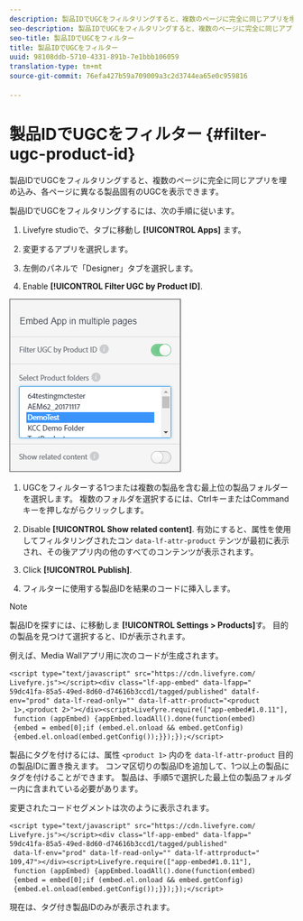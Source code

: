 ```yaml
---
description: 製品IDでUGCをフィルタリングすると、複数のページに完全に同じアプリを埋め込み、各ページに異なる製品固有のUGCを表示できます。
seo-description: 製品IDでUGCをフィルタリングすると、複数のページに完全に同じアプリを埋め込み、各ページに異なる製品固有のUGCを表示できます。
seo-title: 製品IDでUGCをフィルター
title: 製品IDでUGCをフィルター
uuid: 98108ddb-5710-4331-891b-7e1bbb106059
translation-type: tm+mt
source-git-commit: 76efa427b59a709009a3c2d3744ea65e0c959816

---
```



# 製品IDでUGCをフィルター {#filter-ugc-product-id}

製品IDでUGCをフィルタリングすると、複数のページに完全に同じアプリを埋め込み、各ページに異なる製品固有のUGCを表示できます。

製品IDでUGCをフィルタリングするには、次の手順に従います。

1. Livefyre studioで、タブに移動し **[!UICONTROL Apps]** ます。

1. 変更するアプリを選択します。

1. 左側のパネルで「Designer」タブを選択します。

1. Enable **[!UICONTROL Filter UGC by Product ID]**.

![](assets/filter-ugc-product-id.png)

1. UGCをフィルターする1つまたは複数の製品を含む最上位の製品フォルダーを選択します。
複数のフォルダを選択するには、CtrlキーまたはCommandキーを押しながらクリックします。

1. Disable **[!UICONTROL Show related content]**.
有効にすると、属性を使用してフィルタリングされたコン `data-lf-attr-product` テンツが最初に表示され、その後アプリ内の他のすべてのコンテンツが表示されます。

1. Click **[!UICONTROL Publish]**.

1. フィルターに使用する製品IDを結果のコードに挿入します。

>[!NOTE]
>
>製品IDを探すには、に移動しま **[!UICONTROL Settings > Products]**&#x200B;す。 目的の製品を見つけて選択すると、IDが表示されます。

例えば、Media Wallアプリ用に次のコードが生成されます。

```
<script type="text/javascript" src="https://cdn.livefyre.com/
Livefyre.js"></script><div class="lf-app-embed" data-lfapp="
59dc41fa-85a5-49ed-8d60-d74616b3ccd1/tagged/published" datalf-
env="prod" data-lf-read-only="" data-lf-attr-product="<product
 1>,<product 2>"></div><script>Livefyre.require(["app-embed#1.0.11"],
 function (appEmbed) {appEmbed.loadAll().done(function(embed)
 {embed = embed[0];if (embed.el.onload && embed.getConfig)
 {embed.el.onload(embed.getConfig());}});});</script>
```

製品にタグを付けるには、属性 `<product 1>` 内のを `data-lf-attr-product` 目的の製品IDに置き換えます。 コンマ区切りの製品IDを追加して、1つ以上の製品にタグを付けることができます。 製品は、手順5で選択した最上位の製品フォルダー内に含まれている必要があります。

変更されたコードセグメントは次のように表示されます。

```
<script type="text/javascript" src="https://cdn.livefyre.com/
Livefyre.js"></script><div class="lf-app-embed" data-lfapp="
59dc41fa-85a5-49ed-8d60-d74616b3ccd1/tagged/published"
 data-lf-env="prod" data-lf-read-only="" data-lf-attrproduct="
109,47"></div><script>Livefyre.require(["app-embed#1.0.11"],
 function (appEmbed) {appEmbed.loadAll().done(function(embed)
 {embed = embed[0];if (embed.el.onload && embed.getConfig)
 {embed.el.onload(embed.getConfig());}});});</script>
```

現在は、タグ付き製品IDのみが表示されます。